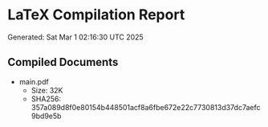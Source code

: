 # LaTeX Compilation Report
Generated: Sat Mar  1 02:16:30 UTC 2025
## Compiled Documents
- main.pdf
  - Size: 32K
  - SHA256: 357a089d8f0e80154b448501acf8a6fbe672e22c7730813d37dc7aefc9bd9e5b
